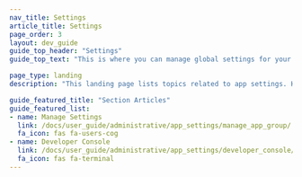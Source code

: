 ```yaml
---
nav_title: Settings
article_title: Settings
page_order: 3
layout: dev_guide
guide_top_header: "Settings"
guide_top_text: "This is where you can manage global settings for your workspace, custom events, and more. Developers may find the Developer Console useful, while marketers may want to set up custom events and attributes."

page_type: landing
description: "This landing page lists topics related to app settings. Here, you can manage settings and learn more about the developer console."

guide_featured_title: "Section Articles"
guide_featured_list:
- name: Manage Settings
  link: /docs/user_guide/administrative/app_settings/manage_app_group/
  fa_icon: fas fa-users-cog
- name: Developer Console
  link: /docs/user_guide/administrative/app_settings/developer_console/
  fa_icon: fas fa-terminal
---
```

